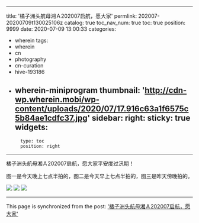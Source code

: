 
---
title: '橘子洲头航母湘Ａ202007启航，愿大家'
permlink: 202007-20200709t130025106z
catalog: true
toc_nav_num: true
toc: true
position: 9999
date: 2020-07-09 13:00:33
categories:
- wherein
tags:
- wherein
- cn
- photography
- cn-curation
- hive-193186
- wherein-miniprogram
thumbnail: 'http://cdn-wp.wherein.mobi/wp-content/uploads/2020/07/17.916c63a1f6575c5b84ae1cdfc37.jpg'
sidebar:
    right:
        sticky: true
widgets:
    -
        type: toc
        position: right
---


橘子洲头航母湘Ａ202007启航，愿大家平安度过汛期！

图一是今天晚上七点半拍的，图二是今天早上七点半拍的，图三是昨天傍晚拍的。

<img src="http://cdn-wp.wherein.mobi/wp-content/uploads/2020/07/17.916c63a1f6575c5b84ae1cdfc37.jpg" />

<img src="http://cdn-wp.wherein.mobi/wp-content/uploads/2020/07/61.8b19efc99d8126138d226efad6c.jpg" />

<img src="http://cdn-wp.wherein.mobi/wp-content/uploads/2020/07/86.766957fac118725a367b0d5940e.jpg" />

- - -

This page is synchronized from the post: ['橘子洲头航母湘Ａ202007启航，愿大家'](https://steemit.com/@m18207319997/202007-20200709t130025106z)
